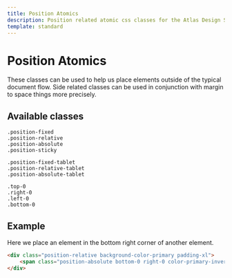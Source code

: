 ```yaml
---
title: Position Atomics
description: Position related atomic css classes for the Atlas Design System
template: standard
---
```


# Position Atomics

These classes can be used to help us place elements outside of the typical document flow. Side related classes can be used in conjunction with margin to space things more precisely.

## Available classes

```Text
.position-fixed
.position-relative
.position-absolute
.position-sticky

.position-fixed-tablet
.position-relative-tablet
.position-absolute-tablet

.top-0
.right-0
.left-0
.bottom-0
```

## Example

Here we place an element in the bottom right corner of another element.

```html
<div class="position-relative background-color-primary padding-xl">
	<span class="position-absolute bottom-0 right-0 color-primary-invert margin-s"> Absolutely </span>
</div>
```
